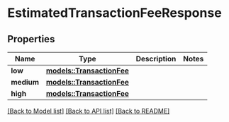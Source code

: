 # EstimatedTransactionFeeResponse

## Properties

Name | Type | Description | Notes
------------ | ------------- | ------------- | -------------
**low** | [**models::TransactionFee**](TransactionFee.md) |  | 
**medium** | [**models::TransactionFee**](TransactionFee.md) |  | 
**high** | [**models::TransactionFee**](TransactionFee.md) |  | 

[[Back to Model list]](../README.md#documentation-for-models) [[Back to API list]](../README.md#documentation-for-api-endpoints) [[Back to README]](../README.md)


